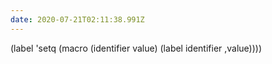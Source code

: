 ```yaml
---
date: 2020-07-21T02:11:38.991Z
---
```

(label 'setq (macro (identifier value) (label identifier ,value))))